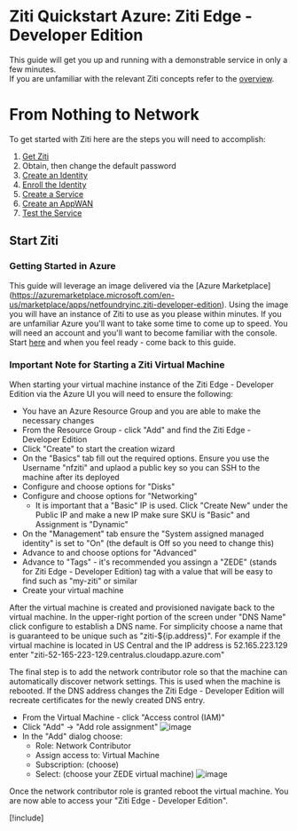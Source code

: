 # Ziti Quickstart Azure: Ziti Edge - Developer Edition

This guide will get you up and running with a demonstrable service in only a few minutes.  
If you are unfamiliar with the relevant Ziti concepts refer to the [overview](~/ziti/overview.md).

# From Nothing to Network 

To get started with Ziti here are the steps you will need to accomplish:

1. [Get Ziti](#start-ziti)
  1. Obtain, then change the default password
1. [Create an Identity](#create-an-identity)
  1. [Enroll the Identity](#enroll-the-new-identity)
1. [Create a Service](#create-a-service)
1. [Create an AppWAN](#create-an-appwan)
1. [Test the Service](#test-it)


## Start Ziti

### Getting Started in Azure

This guide will leverage an image delivered via the [Azure Marketplace]
(https://azuremarketplace.microsoft.com/en-us/marketplace/apps/netfoundryinc.ziti-developer-edition).
Using the image you will have an instance of Ziti to use as you please within minutes. If you are
unfamiliar Azure you'll want to take some time to come up to speed. You will need an account and
you'll want to become familiar with the console. Start [here](https://azure.microsoft.com/en-us/get-started/) and when
you feel ready - come back to this guide.

### Important Note for Starting a Ziti Virtual Machine

When starting your virtual machine instance of the Ziti Edge - Developer Edition via the Azure UI you will need to
ensure the following:

* You have an Azure Resource Group and you are able to make the necessary changes
* From the Resource Group - click "Add" and find the Ziti Edge - Developer Edition
* Click "Create" to start the creation wizard
* On the "Basics" tab fill out the required options. Ensure you use the Username "nfziti" and uplaod a public key so you
  can SSH to the machine after its deployed
* Configure and choose options for "Disks"
* Configure and choose options for "Networking"
  * It is important that a "Basic" IP is used. Click "Create New" under the Public IP and make a new IP make sure SKU is
    "Basic" and  Assignment is "Dynamic"
* On the "Management" tab ensure the "System assigned managed identity" is set to "On" (the default is Off so you need
  to change this)
* Advance to and choose options for "Advanced"
* Advance to "Tags" - it's recommended you assingn a "ZEDE" (stands for Ziti Edge - Developer Edition) tag with a value
  that will be easy to find such as "my-ziti" or similar
* Create your virtual machine

After the virtual machine is created and provisioned navigate back to the virtual machine. In the upper-right portion of
the screen under "DNS Name" click configure to establish a DNS name. For simplicity choose a name that is guaranteed to
be unique such as "ziti-${ip.address}". For example if the virtual machine is located in US Central and the IP address
is 52.165.223.129 enter "ziti-52-165-223-129.centralus.cloudapp.azure.com"

The final step is to add the network contributor role so that the machine can automatically discover network settings.
This is used when the machine is rebooted. If the DNS address changes the Ziti Edge - Developer Edition will recreate
certificates for the newly created DNS entry.

* From the Virtual Machine - click "Access control (IAM)"
* Click "Add" -> "Add role assignment"
![image](~/images/azure-add-role.PNG)
* In the "Add" dialog choose:
  * Role: Network Contributor
  * Assign access to: Virtual Machine
  * Subscription: (choose)
  * Select: (choose your ZEDE virtual machine)
![image](~/images/azure-add-role-to-vm.png)

Once the network contributor role is granted reboot the virtual machine. You are now able to access your "Ziti Edge -
Developer Edition".

[!include[](./common-quickstart.md)]
